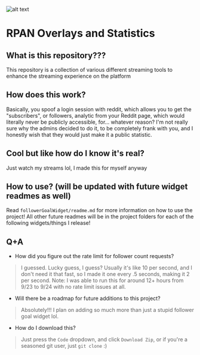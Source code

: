 ![alt text](https://raw.githubusercontent.com/willow-rubenstein/RPAN_Overlays_And_Statistics/master/in_action.png)

# RPAN Overlays and Statistics

## What is this repository???
This repository is a collection of various different streaming tools to enhance the streaming experience on the platform

## How does this work?
Basically, you spoof a login session with reddit, which allows you to get the "subscribers", or followers, analytic from your Reddit page, which would literally never be publicly accessible, for... whatever reason? I'm not really sure why the admins decided to do it, to be completely frank with you, and I honestly wish that they would just make it a public statistic.

## Cool but like how do I know it's real?
Just watch my streams lol, I made this for myself anyway

## How to use? (will be updated with future widget readmes as well)
Read `followerGoalWidget/readme.md` for more information on how to use the project!
All other future readmes will be in the project folders for each of the following widgets/things I release!

## Q+A
- How did you figure out the rate limit for follower count requests?
> I guessed. Lucky guess, I guess? Usually it's like 10 per second, and I don't need it that fast, so I made it one every .5 seconds, making it 2 per second. Note: I was able to run this for around 12+ hours from 9/23 to 9/24 with no rate limit issues at all.

- Will there be a roadmap for future additions to this project?
> Absolutely!!! I plan on adding so much more than just a stupid follower goal widget lol.

- How do I download this?
> Just press the `Code` dropdown, and click `Download Zip`, or if you're a seasoned git user, just `git clone` :)

